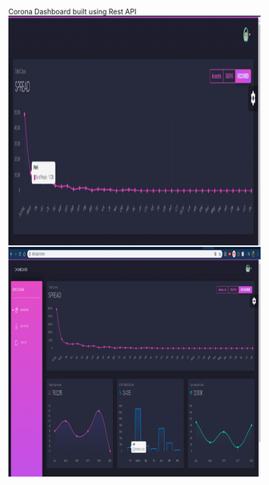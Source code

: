 Corona Dashboard built using Rest API
<img src="Screenshot from 2020-05-22 14-10-28.png" width=1400 height=460>
<img src="Screenshot from 2020-05-22 14-10-41.png" width=1000 height=460>
